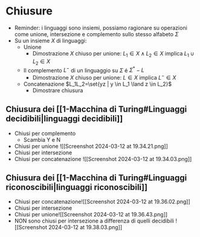 # Chiusure
- Reminder: i linguaggi sono insiemi, possiamo ragionare su operazioni come unione, intersezione e complemento sullo stesso alfabeto $\Sigma$
- Su un insieme $X$ di linguaggi:
	- Unione
		- Dimostrazione $X$ chiuso per unione: $L_1 \in X \land L_2 \in X$ implica $L_1 \cup L_2 \in X$
	- Il complemento $L^-$ di un linguaggio su $\Sigma$ é $\Sigma^* - L$ 
		- Dimostrazione $X$ chiuso per unione: $L \in X$ implica $L^- \in X$ 
	- Concatenazione $L_1L_2=\set{yz | y \in L_1 \land z \in L_2}$ 
		- Dimostrare chiusura 
## Chiusura dei [[1-Macchina di Turing#Linguaggi decidibili|linguaggi decidibili]]
- Chiusi per complemento
	- Scambia Y e N
- Chiusi per unione ![[Screenshot 2024-03-12 at 19.34.21.png]]
- Chiusi per intersezione
- Chiusi per concatenazione ![[Screenshot 2024-03-12 at 19.34.03.png]]
## Chiusura dei [[1-Macchina di Turing#Linguaggi riconoscibili|linguaggi riconoscibili]]
  - Chiusi per concatenazione![[Screenshot 2024-03-12 at 19.36.02.png]]
- Chiusi per intersezione
- Chiusi per unione![[Screenshot 2024-03-12 at 19.36.43.png]]
- NON sono chiusi per intersezione a differenza di quelli decidibili
![[Screenshot 2024-03-12 at 19.38.03.png]]